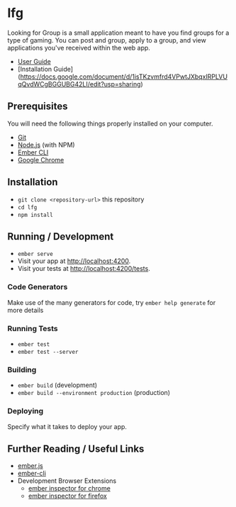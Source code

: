 # lfg
Looking for Group is a small application meant to have you find groups for a type of gaming. You can post and group, apply to a group, and view applications you've received within the web app.

* [User Guide](https://docs.google.com/document/d/1WLK4PcJH7yjXm1LGeh5VAf4x9FUP5Jc6lJfRdnaFb1w/edit?usp=sharing)
* [Installation Guide] (https://docs.google.com/document/d/1isTKzvmfrd4VPwtJXbqxIRPLVUqQvdWCgBGGUBG42LI/edit?usp=sharing)

## Prerequisites

You will need the following things properly installed on your computer.

* [Git](https://git-scm.com/)
* [Node.js](https://nodejs.org/) (with NPM)
* [Ember CLI](https://ember-cli.com/)
* [Google Chrome](https://google.com/chrome/)

## Installation

* `git clone <repository-url>` this repository
* `cd lfg`
* `npm install`

## Running / Development

* `ember serve`
* Visit your app at [http://localhost:4200](http://localhost:4200).
* Visit your tests at [http://localhost:4200/tests](http://localhost:4200/tests).

### Code Generators

Make use of the many generators for code, try `ember help generate` for more details

### Running Tests

* `ember test`
* `ember test --server`

### Building

* `ember build` (development)
* `ember build --environment production` (production)

### Deploying

Specify what it takes to deploy your app.

## Further Reading / Useful Links

* [ember.js](https://emberjs.com/)
* [ember-cli](https://ember-cli.com/)
* Development Browser Extensions
  * [ember inspector for chrome](https://chrome.google.com/webstore/detail/ember-inspector/bmdblncegkenkacieihfhpjfppoconhi)
  * [ember inspector for firefox](https://addons.mozilla.org/en-US/firefox/addon/ember-inspector/)
